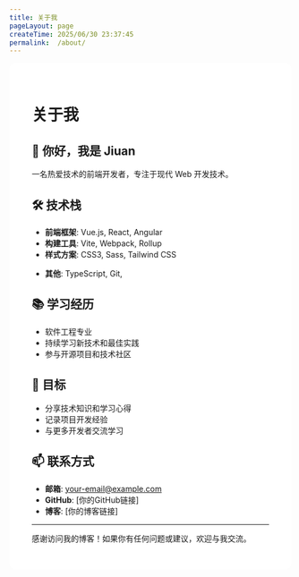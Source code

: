 ```yaml
---
title: 关于我
pageLayout: page
createTime: 2025/06/30 23:37:45
permalink:  /about/
---
```


<div class="about-container">

# 关于我

## 👋 你好，我是 Jiuan

一名热爱技术的前端开发者，专注于现代 Web 开发技术。

## 🛠️ 技术栈

- **前端框架**: Vue.js, React, Angular
- **构建工具**: Vite, Webpack, Rollup
- **样式方案**: CSS3, Sass, Tailwind CSS
<!-- - **后端技术**: Node.js, Express, Koa
- **数据库**: MongoDB, MySQL, Redis -->
- **其他**: TypeScript, Git, 
<!-- - Docker -->

## 📚 学习经历

- 软件工程专业
- 持续学习新技术和最佳实践
- 参与开源项目和技术社区

## 🎯 目标

- 分享技术知识和学习心得
- 记录项目开发经验
- 与更多开发者交流学习

## 📫 联系方式

- **邮箱**: your-email@example.com
- **GitHub**: [你的GitHub链接]
- **博客**: [你的博客链接]

---

感谢访问我的博客！如果你有任何问题或建议，欢迎与我交流。 
</div>

<style scoped>
.about-container {
    max-width: calc(1440px - 64px);
    margin: 0 auto;
    background: #fff;
    border-radius: 12px;
    padding: 2rem 2.5rem;
}
</style>